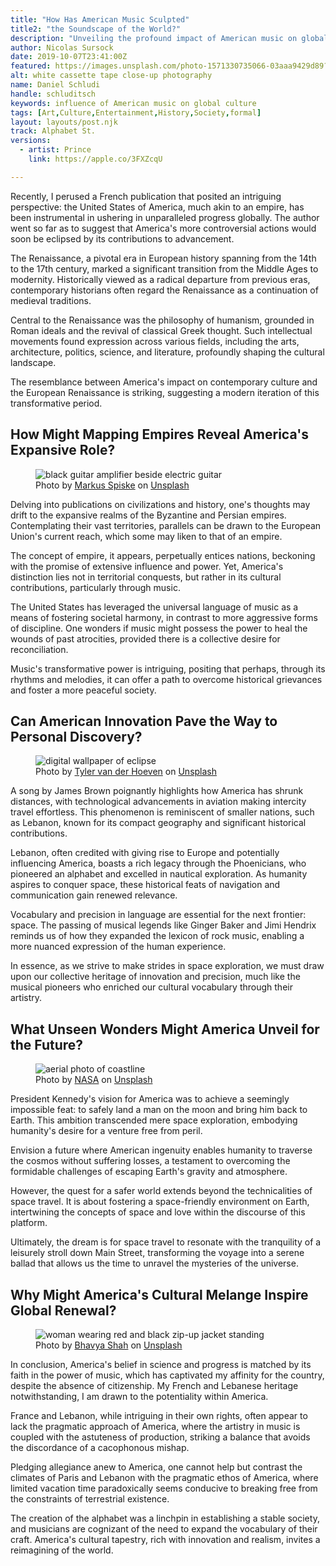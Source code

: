```yaml
---
title: "How Has American Music Sculpted"
title2: "the Soundscape of the World?"
description: "Unveiling the profound impact of American music on global culture and its potential to address historical wounds."
author: Nicolas Sursock
date: 2019-10-07T23:41:00Z
featured: https://images.unsplash.com/photo-1571330735066-03aaa9429d89?ixid=M3wzODQ3NjN8MHwxfHJhbmRvbXx8fHx8fHx8fDE2OTk2MjU2MTN8&ixlib=rb-4.0.3&auto=format&fit=crop&q=80
alt: white cassette tape close-up photography
name: Daniel Schludi
handle: schluditsch
keywords: influence of American music on global culture
tags: [Art,Culture,Entertainment,History,Society,formal]
layout: layouts/post.njk
track: Alphabet St.
versions:
  - artist: Prince
    link: https://apple.co/3FXZcqU

---
```


Recently, I perused a French publication that posited an intriguing perspective: the United States of America, much akin to an empire, has been instrumental in ushering in unparalleled progress globally. The author went so far as to suggest that America's more controversial actions would soon be eclipsed by its contributions to advancement.

The Renaissance, a pivotal era in European history spanning from the 14th to the 17th century, marked a significant transition from the Middle Ages to modernity. Historically viewed as a radical departure from previous eras, contemporary historians often regard the Renaissance as a continuation of medieval traditions.

Central to the Renaissance was the philosophy of humanism, grounded in Roman ideals and the revival of classical Greek thought. Such intellectual movements found expression across various fields, including the arts, architecture, politics, science, and literature, profoundly shaping the cultural landscape.

The resemblance between America's impact on contemporary culture and the European Renaissance is striking, suggesting a modern iteration of this transformative period.

## How Might Mapping Empires Reveal America's Expansive Role?

<aside class="md:-mr-56 md:float-right w-full md:w-2/3 md:px-8">
  <figure>
    <img x-intersect.once="$el.src = !isMobile() ? $el.dataset.src + '&w=800&h=600' : $el.dataset.src + '&w=480&h=320'" class="rounded-lg" alt="black guitar amplifier beside electric guitar" data-keyword="Transformative Power of American Music" data-src="https://images.unsplash.com/photo-1513925619563-269fc5fbdd89?ixid=M3wzODQ3NjN8MHwxfHJhbmRvbXx8fHx8fHx8fDE2OTk2MjU2MTN8&ixlib=rb-4.0.3&auto=format&fit=crop&q=80">
    <figcaption class="text-center">
    Photo by <a href="https://unsplash.com/@markusspiske?utm_source=crackingdacode&utm_medium=referral">Markus Spiske</a> on <a href="https://unsplash.com/?utm_source=crackingdacode&utm_medium=referral">Unsplash</a>
    </figcaption>
  </figure>
</aside>
        
Delving into publications on civilizations and history, one's thoughts may drift to the expansive realms of the Byzantine and Persian empires. Contemplating their vast territories, parallels can be drawn to the European Union's current reach, which some may liken to that of an empire.

The concept of empire, it appears, perpetually entices nations, beckoning with the promise of extensive influence and power. Yet, America's distinction lies not in territorial conquests, but rather in its cultural contributions, particularly through music.

The United States has leveraged the universal language of music as a means of fostering societal harmony, in contrast to more aggressive forms of discipline. One wonders if music might possess the power to heal the wounds of past atrocities, provided there is a collective desire for reconciliation.

Music's transformative power is intriguing, positing that perhaps, through its rhythms and melodies, it can offer a path to overcome historical grievances and foster a more peaceful society.

## Can American Innovation Pave the Way to Personal Discovery?

<aside class="md:-ml-56 md:float-left w-full md:w-2/3 md:px-8">
  <figure>
    <img x-intersect.once="$el.src = !isMobile() ? $el.dataset.src + '&w=800&h=600' : $el.dataset.src + '&w=480&h=320'" class="rounded-lg" alt="digital wallpaper of eclipse" data-keyword="American Innovation in Space Exploration" data-src="https://images.unsplash.com/photo-1504192010706-dd7f569ee2be?ixid=M3wzODQ3NjN8MHwxfHJhbmRvbXx8fHx8fHx8fDE2OTk2MjU2MTN8&ixlib=rb-4.0.3&auto=format&fit=crop&q=80">
    <figcaption class="text-center">
    Photo by <a href="https://unsplash.com/@tyvdh?utm_source=crackingdacode&utm_medium=referral">Tyler van der Hoeven</a> on <a href="https://unsplash.com/?utm_source=crackingdacode&utm_medium=referral">Unsplash</a>
    </figcaption>
  </figure>
</aside>
        
A song by James Brown poignantly highlights how America has shrunk distances, with technological advancements in aviation making intercity travel effortless. This phenomenon is reminiscent of smaller nations, such as Lebanon, known for its compact geography and significant historical contributions.

Lebanon, often credited with giving rise to Europe and potentially influencing America, boasts a rich legacy through the Phoenicians, who pioneered an alphabet and excelled in nautical exploration. As humanity aspires to conquer space, these historical feats of navigation and communication gain renewed relevance.

Vocabulary and precision in language are essential for the next frontier: space. The passing of musical legends like Ginger Baker and Jimi Hendrix reminds us of how they expanded the lexicon of rock music, enabling a more nuanced expression of the human experience.

In essence, as we strive to make strides in space exploration, we must draw upon our collective heritage of innovation and precision, much like the musical pioneers who enriched our cultural vocabulary through their artistry.

## What Unseen Wonders Might America Unveil for the Future?

<aside class="md:-mr-56 md:float-right w-full md:w-2/3 md:px-8">
  <figure>
    <img x-intersect.once="$el.src = !isMobile() ? $el.dataset.src + '&w=800&h=600' : $el.dataset.src + '&w=480&h=320'" class="rounded-lg" alt="aerial photo of coastline" data-keyword="Fostering a Space-Friendly Environment on Earth" data-src="https://images.unsplash.com/photo-1451186859696-371d9477be93?ixid=M3wzODQ3NjN8MHwxfHJhbmRvbXx8fHx8fHx8fDE2OTk2MjU2MTN8&ixlib=rb-4.0.3&auto=format&fit=crop&q=80">
    <figcaption class="text-center">
    Photo by <a href="https://unsplash.com/@nasa?utm_source=crackingdacode&utm_medium=referral">NASA</a> on <a href="https://unsplash.com/?utm_source=crackingdacode&utm_medium=referral">Unsplash</a>
    </figcaption>
  </figure>
</aside>
        
President Kennedy's vision for America was to achieve a seemingly impossible feat: to safely land a man on the moon and bring him back to Earth. This ambition transcended mere space exploration, embodying humanity's desire for a venture free from peril.

Envision a future where American ingenuity enables humanity to traverse the cosmos without suffering losses, a testament to overcoming the formidable challenges of escaping Earth's gravity and atmosphere.

However, the quest for a safer world extends beyond the technicalities of space travel. It is about fostering a space-friendly environment on Earth, intertwining the concepts of space and love within the discourse of this platform.

Ultimately, the dream is for space travel to resonate with the tranquility of a leisurely stroll down Main Street, transforming the voyage into a serene ballad that allows us the time to unravel the mysteries of the universe.

## Why Might America's Cultural Melange Inspire Global Renewal?

<aside class="md:-ml-56 md:float-left w-full md:w-2/3 md:px-8">
  <figure>
    <img x-intersect.once="$el.src = !isMobile() ? $el.dataset.src + '&w=800&h=600' : $el.dataset.src + '&w=480&h=320'" class="rounded-lg" alt="woman wearing red and black zip-up jacket standing" data-keyword="America's Cultural Influence on Global Renewal" data-src="https://images.unsplash.com/photo-1576993537667-c6d2386f90a2?ixid=M3wzODQ3NjN8MHwxfHJhbmRvbXx8fHx8fHx8fDE2OTk2MjU2MTN8&ixlib=rb-4.0.3&auto=format&fit=crop&q=80">
    <figcaption class="text-center">
    Photo by <a href="https://unsplash.com/@bhavya_xl?utm_source=crackingdacode&utm_medium=referral">Bhavya Shah</a> on <a href="https://unsplash.com/?utm_source=crackingdacode&utm_medium=referral">Unsplash</a>
    </figcaption>
  </figure>
</aside>
        
In conclusion, America's belief in science and progress is matched by its faith in the power of music, which has captivated my affinity for the country, despite the absence of citizenship. My French and Lebanese heritage notwithstanding, I am drawn to the potentiality within America.

France and Lebanon, while intriguing in their own rights, often appear to lack the pragmatic approach of America, where the artistry in music is coupled with the astuteness of production, striking a balance that avoids the discordance of a cacophonous mishap.

Pledging allegiance anew to America, one cannot help but contrast the climates of Paris and Lebanon with the pragmatic ethos of America, where limited vacation time paradoxically seems conducive to breaking free from the constraints of terrestrial existence.

The creation of the alphabet was a linchpin in establishing a stable society, and musicians are cognizant of the need to expand the vocabulary of their craft. America's cultural tapestry, rich with innovation and realism, invites a reimagining of the world.